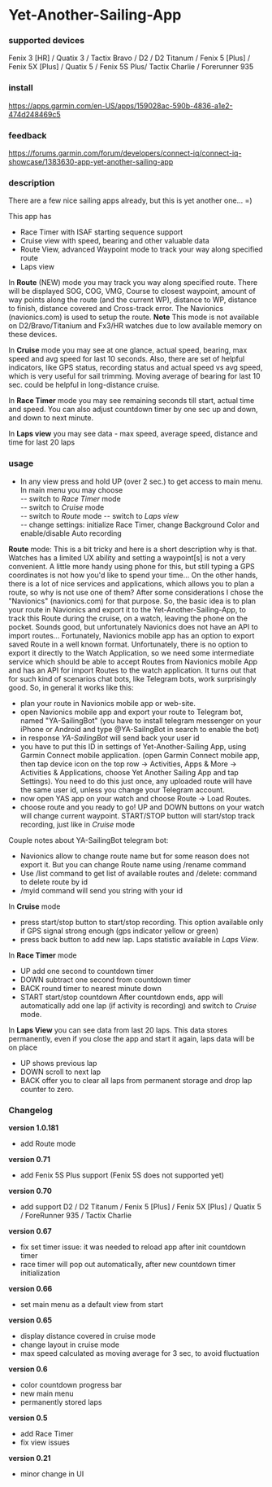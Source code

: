 # Yet-Another-Sailing-App

### supported devices

Fenix 3 [HR] / Quatix 3 / Tactix Bravo / D2 / D2 Titanum /
Fenix 5 [Plus] / Fenix 5X [Plus] / Quatix 5 / Fenix 5S Plus/ Tactix Charlie /
Forerunner 935

### install

https://apps.garmin.com/en-US/apps/159028ac-590b-4836-a1e2-474d248469c5

### feedback 

https://forums.garmin.com/forum/developers/connect-iq/connect-iq-showcase/1383630-app-yet-another-sailing-app 

### description

There are a few nice sailing apps already, but this is yet another one... =)   

This app has 
- Race Timer with ISAF starting sequence support 
- Cruise view with speed, bearing and other valuable data
- Route View, advanced Waypoint mode to track your way along specified route 
- Laps view 

In **Route** (NEW) mode you may track you way along specified route. There will be displayed SOG, COG, VMG, Course to closest waypoint, amount of way points along the route (and the current WP), distance to WP, distance to finish, distance covered and Cross-track error.
The Navionics (navionics.com) is used to setup the route.
**Note** This mode is not available on D2/Bravo/Titanium and Fx3/HR watches due to low available memory on these devices.       

In **Cruise** mode you may see at one glance, actual speed, bearing, max speed and avg speed for last 10 seconds. Also, there are set of helpful indicators, like GPS status, recording status and actual speed vs avg speed, which is very useful for sail trimming.
Moving average of bearing for last 10 sec. could be helpful in long-distance cruise.   

In **Race Timer** mode you may see remaining seconds till start, actual time and speed. You can also adjust countdown timer by one sec up and down, and down to next minute.

In **Laps view** you may see data - max speed, average speed, distance and time for last 20 laps  

### usage

- In any view press and hold UP (over 2 sec.) to get access to main menu.    
	In main menu you may choose   
   -- switch to *Race Timer* mode  
   -- switch to *Cruise* mode   
   -- switch to *Route* mode
   -- switch to *Laps view*  
   -- change settings: initialize Race Timer, change Background Color and enable/disable Auto recording  

**Route** mode:
This is a bit tricky and here is a short description why is that. Watches has a limited UX ability and setting a waypoint[s] is not a very convenient. A little more handy using phone for this, but still typing a GPS coordinates is not how you'd like to spend your time... On the other hands, there is a lot of nice services and applications, which allows you to plan a route, so why is not use one of them?
After some considerations I chose the "Navionics" (navionics.com) for that purpose. So, the basic idea is to plan your route in Navionics and export it to the Yet-Another-Sailing-App, to track this Route during the cruise, on a watch, leaving the phone on the pocket.
Sounds good, but unfortunately Navionics does not have an API to import routes... Fortunately, Navionics mobile app has an option to export saved Route in a well known format. Unfortunately, there is no option to export it directly to the Watch Application, so we need some intermediate service which should be able to accept Routes from Navionics mobile App and has an API for import Routes to the watch application. It turns out that for such kind of scenarios chat bots, like Telegram bots, work surprisingly good.
So, in general it works like this:
- plan your route in Navionics mobile app or web-site.
- open Navionics mobile app and export your route to Telegram bot, named "YA-SailingBot" (you have to install telegram messenger on your iPhone or Android and type @YA-SailngBot in search to enable the bot)
- in response *YA-SailingBot* will send back your user id
- you have to put this ID in settings of Yet-Another-Sailing App, using Garmin Connect mobile application. (open Garmin Connect mobile app, then tap device icon on the top row -> Activities, Apps & More -> Activities & Applications, choose Yet Another Sailing App and tap Settings). You need to do this just once, any uploaded route will have the same user id, unless you change your Telegram account.
- now open YAS app on your watch and choose Route -> Load Routes.
- choose route and you ready to go!
UP and DOWN buttons on your watch will change current waypoint.
START/STOP button will start/stop track recording, just like in *Cruise* mode

Couple notes about YA-SailingBot telegram bot:
- Navionics allow to change route name but for some reason does not export it. But you can change Route name using /rename command
- Use /list command to get list of available routes and /delete:<id> command to delete route by id      
- /myid command will send you string with your id 
  
In **Cruise** mode     
- press start/stop button to start/stop recording. This option available only if GPS signal strong enough (gps indicator yellow or green)
- press back button to add new lap. Laps statistic available in *Laps View*.  
 
In **Race Timer** mode   
- UP add one second to countdown timer
- DOWN subtract one second from countdown timer
- BACK round timer to nearest minute down 
- START start/stop countdown
After countdown ends, app will automatically add one lap (if activity is recording) and switch to *Cruise* mode.

In **Laps View** you can see data from last 20 laps. This data stores permanently, even if you close the app and start it again, laps data will be on place  
- UP shows previous lap
- DOWN scroll to next lap
- BACK offer you to clear all laps from permanent storage and drop lap counter to zero.  

### Changelog

**version 1.0.181**
- add Route mode  

**version 0.71**
- add Fenix 5S Plus support (Fenix 5S does not supported yet)

**version 0.70**
- add support  D2 / D2 Titanum / Fenix 5 [Plus] / Fenix 5X [Plus] / Quatix 5 / ForeRunner 935 / Tactix Charlie

**version 0.67**
- fix set timer issue: it was needed to reload app after init countdown timer 
- race timer will pop out automatically, after new countdown timer initialization

**version 0.66**
- set main menu as a default view from start 
 
**version 0.65** 
- display distance covered in cruise mode 
- change layout in cruise mode
- max speed calculated as moving average for 3 sec, to avoid fluctuation 
  
**version 0.6**
- color countdown progress bar   
- new main menu   
- permanently stored laps   
   
**version 0.5**  
- add Race Timer   
- fix view issues   
   
**version 0.21**   
- minor change in UI   
